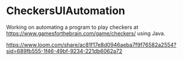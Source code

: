 # CheckersUIAutomation

Working on automating a program to play checkers at https://www.gamesforthebrain.com/game/checkers/ using Java.

https://www.loom.com/share/ac81f17e8d0946aeba7f9f76582a2554?sid=689fb555-1f46-49bf-9234-221db6062a72
